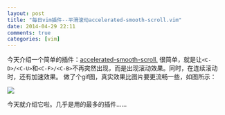 ```yaml
---
layout: post
title: "每日vim插件--平滑滚动accelerated-smooth-scroll.vim"
date: 2014-04-29 22:11
comments: true
categories: [vim]
---
```


今天介绍一个简单的插件：[accelerated-smooth-scroll.](https://github.com/yonchu/accelerated-smooth-scroll)
很简单，就是让`<C-D>/<C-U>`和`<C-F>/<C-B>`不再突然出现，而是出现滚动效果。同时，在连续滚动时，还有加速效果。
做了个gif图，真实效果比图片要更流畅一些，如图所示：

![](http://ww4.sinaimg.cn/large/69d56e38gw1efwtsjauuag20qj0ivkjm.gif)

今天就介绍它啦。几乎是用的最多的插件……